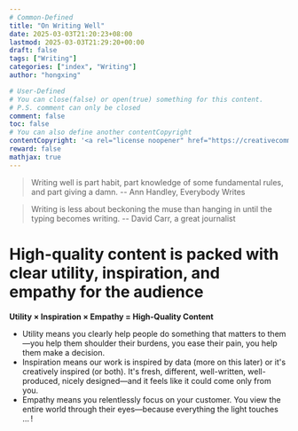 ```yaml
---
# Common-Defined
title: "On Writing Well"
date: 2025-03-03T21:20:23+08:00
lastmod: 2025-03-03T21:29:20+00:00
draft: false
tags: ["Writing"]
categories: ["index", "Writing"]
author: "hongxing"

# User-Defined
# You can close(false) or open(true) something for this content.
# P.S. comment can only be closed
comment: false
toc: false
# You can also define another contentCopyright
contentCopyright: '<a rel="license noopener" href="https://creativecommons.org/licenses/by-nc-nd/4.0/" target="_blank">CC BY-NC-ND 4.0</a>'
reward: false
mathjax: true
---
```



> Writing well is part habit, part knowledge of some fundamental rules, and part giving a damn. 
-- Ann Handley, Everybody Writes

> Writing is less about beckoning the muse than hanging in until the typing becomes writing.
-- David Carr, a great journalist

# High-quality content is packed with clear utility, inspiration, and empathy for the audience

**Utility × Inspiration × Empathy = High-Quality Content**
- Utility means you clearly help people do something that matters to them—you help them shoulder their burdens, you ease their pain, you help them make a decision.
- Inspiration means our work is inspired by data (more on this later) or it's creatively inspired (or both). It's fresh, different, well-written, well-produced, nicely designed—and it feels like it could come only from you.
- Empathy means you relentlessly focus on your customer. You view the entire world through their eyes—because everything the light touches … !